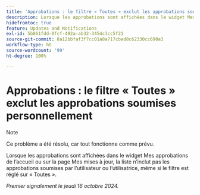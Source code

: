 ```yaml
---
title: 'Approbations : le filtre « Toutes » exclut les approbations soumises personnellement'
description: Lorsque les approbations sont affichées dans le widget Mes approbations de l’accueil ou sur la page Mes mises à jour, la liste n’inclut pas les approbations soumises par l’utilisateur ou l’utilisatrice, même si le filtre est réglé sur « Toutes ».
hidefromtoc: true
feature: Updates and Notifications
exl-id: 5b861fdd-0fcf-492a-ab32-3454c3cc5f21
source-git-commit: 8a12bbfaf3f7cc01a8a717cbad8c62330cc690a3
workflow-type: ht
source-wordcount: '99'
ht-degree: 100%

---
```


# Approbations : le filtre « Toutes » exclut les approbations soumises personnellement

>[!NOTE]
>
>Ce problème a été résolu, car tout fonctionne comme prévu.

Lorsque les approbations sont affichées dans le widget Mes approbations de l’accueil ou sur la page Mes mises à jour, la liste n’inclut pas les approbations soumises par l’utilisateur ou l’utilisatrice, même si le filtre est réglé sur « Toutes ».

_Premier signalement le jeudi 16 octobre 2024._
